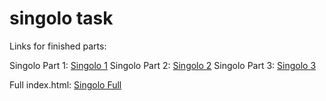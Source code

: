# singolo task

Links for finished parts:

Singolo Part 1: [Singolo 1](valerydluski.github.io/singolo/singolo1.html)
Singolo Part 2: [Singolo 2](valerydluski.github.io/singolo/singolo2.html)
Singolo Part 3: [Singolo 3](valerydluski.github.io/singolo/singolo3.html)

Full index.html: [Singolo Full](https://valerydluski.github.io/singolo/)
